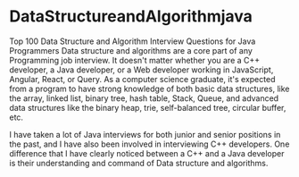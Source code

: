 # DataStructureandAlgorithmjava
Top 100 Data Structure and Algorithm Interview Questions for Java Programmers
Data structure and algorithms are a core part of any Programming job interview. It doesn't matter whether you are a C++ developer, a Java developer, or a Web developer working in JavaScript, Angular, React, or Query. As a computer science graduate, it's expected from a program to have strong knowledge of both basic data structures, like the array, linked list, binary tree, hash table, Stack, Queue, and advanced data structures like the binary heap, trie, self-balanced tree, circular buffer, etc.

I have taken a lot of Java interviews for both junior and senior positions in the past, and I have also been involved in interviewing C++ developers. One difference that I have clearly noticed between a C++ and a Java developer is their understanding and command of Data structure and algorithms.
    
  
  
